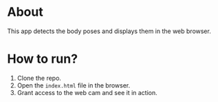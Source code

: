 # About
This app detects the body poses and displays them in the web browser.

# How to run?
1. Clone the repo.
2. Open the `index.html` file in the browser.
3. Grant access to the web cam and see it in action.
